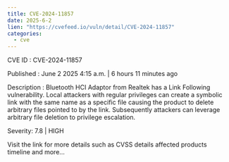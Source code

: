```yaml
---
title: CVE-2024-11857
date: 2025-6-2
lien: "https://cvefeed.io/vuln/detail/CVE-2024-11857"
categories:
  - cve
---
```


CVE ID : CVE-2024-11857

Published :  June 2
2025
4:15 a.m. | 6 hours
11 minutes ago

Description : Bluetooth HCI Adaptor from Realtek has a Link Following vulnerability. Local attackers with regular privileges can create a symbolic link with the same name as a specific file
causing the product to delete arbitrary files pointed to by the link. Subsequently
attackers can leverage arbitrary file deletion to privilege escalation.

Severity: 7.8 | HIGH

Visit the link for more details
such as CVSS details
affected products
timeline
and more...
